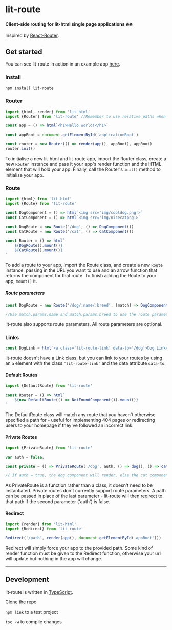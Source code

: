 # lit-route

#### Client-side routing for lit-html single page applications :fire::fire:

Inspired by [React-Router](https://reacttraining.com/react-router/).

## Get started

You can see lit-route in action in an example app [here](https://github.com/jamesddavies/lit-pl).

### Install

```javascript
npm install lit-route
```

### Router

```javascript
import {html, render} from 'lit-html'
import {Router} from 'lit-route' //Remember to use relative paths when using ES6 modules

const app = () => html`<h1>Hello world!</h1>`

const appRoot = document.getElementById('applicationRoot')

const router = new Router(() => render(app(), appRoot), appRoot)
router.init()
```

To initialise a new lit-html and lit-route app, import the Router class, create a new ```Router``` instance and pass it your app's render function and the HTML element that will hold your app. Finally, call the Router's ``` init() ``` method to initialise your app.

### Route

```javascript
import {html} from 'lit-html'
import {Route} from 'lit-route'

const DogComponent = () => html`<img src='img/cooldog.png'>`
const CatComponent = () => html`<img src='img/nicecatpng'>`

const DogRoute = new Route('/dog', () => DogComponent())
const CatRoute = new Route('/cat', () => CatComponent())

const Router = () => html`
    ${DogRoute().mount()}
    ${CatRoute().mount()}
`
```

To add a route to your app, import the Route class, and create a new ```Route``` instance, passing in the URL you want to use and an arrow function that returns the component for that route. To finish adding the Route to your app, ```mount()``` it.

##### Route parameters

```javascript
const DogRoute = new Route('/dog/:name/:breed', (match) => DogComponent(match))

//Use match.params.name and match.params.breed to use the route parameters in your component.
```

lit-route also supports route parameters. All route parameters are optional.

### Links

```javascript
const DogLink = html`<a class='lit-route-link' data-to='/dog'>Dog Link</a>`
```

lit-route doesn't have a Link class, but you can link to your routes by using an ```a``` element with the class ```'lit-route-link'``` and the data attribute ```data-to```.

#### Default Routes

```javascript
import {DefaultRoute} from 'lit-route'

const Router = () => html`
    ${new DefaultRoute(() => NotFoundComponent()).mount()}
`
```

The DefaultRoute class will match any route that you haven't otherwise specified a path for - useful for implementing 404 pages or redirecting users to your homepage if they've followed an incorrect link.

#### Private Routes

```javascript
import {PrivateRoute} from 'lit-route'

var auth = false;

const private = () => PrivateRoute('/dog', auth, () => dog(), () => cat())

// If auth = true, the dog component will render, else the cat component will render.
```

As PrivateRoute is a function rather than a class, it doesn't need to be instantiated. Private routes don't currently support route parameters. A path can be passed in place of the last parameter - lit-route will then redirect to that path if the second parameter ('auth') is false.

#### Redirect

```javascript
import {render} from 'lit-html'
import {Redirect} from 'lit-route'

Redirect('/path', render(app(), document.getElementById('appRoot')))
```

Redirect will simply force your app to the provided path. Some kind of render function must be given to the Redirect function, otherwise your url will update but nothing in the app will change.

---
## Development

lit-route is written in [TypeScript](https://www.typescriptlang.org/).

Clone the repo

```npm link``` to a test project

```tsc -w``` to compile changes